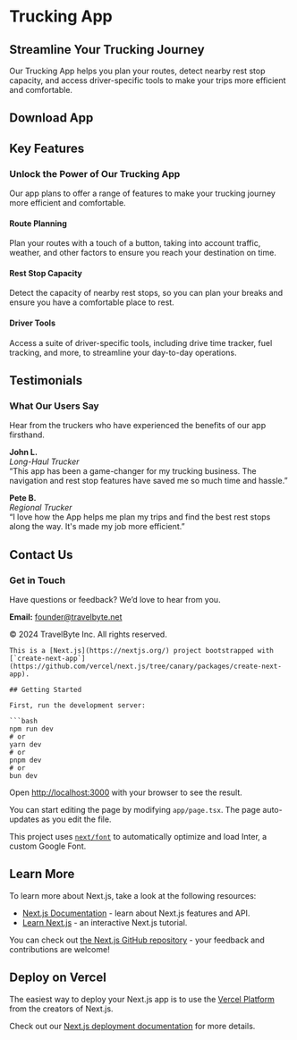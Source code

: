 # Trucking App

## Streamline Your Trucking Journey

Our Trucking App helps you plan your routes, detect nearby rest stop capacity, and access driver-specific tools to make your trips more efficient and comfortable.

## Download App

## Key Features

### Unlock the Power of Our Trucking App

Our app plans to offer a range of features to make your trucking journey more efficient and comfortable.

#### Route Planning

Plan your routes with a touch of a button, taking into account traffic, weather, and other factors to ensure you reach your destination on time.

#### Rest Stop Capacity

Detect the capacity of nearby rest stops, so you can plan your breaks and ensure you have a comfortable place to rest.

#### Driver Tools

Access a suite of driver-specific tools, including drive time tracker, fuel tracking, and more, to streamline your day-to-day operations.

## Testimonials

### What Our Users Say

Hear from the truckers who have experienced the benefits of our app firsthand.

**John L.**  
_Long-Haul Trucker_  
“This app has been a game-changer for my trucking business. The navigation and rest stop features have saved me so much time and hassle.”

**Pete B.**  
_Regional Trucker_  
“I love how the App helps me plan my trips and find the best rest stops along the way. It's made my job more efficient.”

## Contact Us

### Get in Touch

Have questions or feedback? We’d love to hear from you.

**Email:** founder@travelbyte.net

© 2024 TravelByte Inc. All rights reserved.

````
This is a [Next.js](https://nextjs.org/) project bootstrapped with [`create-next-app`](https://github.com/vercel/next.js/tree/canary/packages/create-next-app).

## Getting Started

First, run the development server:

```bash
npm run dev
# or
yarn dev
# or
pnpm dev
# or
bun dev
````

Open [http://localhost:3000](http://localhost:3000) with your browser to see the result.

You can start editing the page by modifying `app/page.tsx`. The page auto-updates as you edit the file.

This project uses [`next/font`](https://nextjs.org/docs/basic-features/font-optimization) to automatically optimize and load Inter, a custom Google Font.

## Learn More

To learn more about Next.js, take a look at the following resources:

- [Next.js Documentation](https://nextjs.org/docs) - learn about Next.js features and API.
- [Learn Next.js](https://nextjs.org/learn) - an interactive Next.js tutorial.

You can check out [the Next.js GitHub repository](https://github.com/vercel/next.js/) - your feedback and contributions are welcome!

## Deploy on Vercel

The easiest way to deploy your Next.js app is to use the [Vercel Platform](https://vercel.com/new?utm_medium=default-template&filter=next.js&utm_source=create-next-app&utm_campaign=create-next-app-readme) from the creators of Next.js.

Check out our [Next.js deployment documentation](https://nextjs.org/docs/deployment) for more details.

```

```
